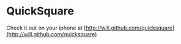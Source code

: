 QuickSquare
===========

Check it out on your iphone at [http://will.github.com/quicksquare](http://will.github.com/quicksquare)